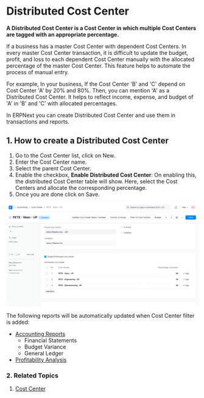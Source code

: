 
# Distributed Cost Center


**A Distributed Cost Center is a Cost Center in which multiple Cost Centers are tagged with an appropriate percentage.**


If a business has a master Cost Center with dependent Cost Centers. In every master Cost Center transaction, it is difficult to update the budget, profit, and loss to each dependent Cost Center manually with the allocated percentage of the master Cost Center. This feature helps to automate the process of manual entry.


For example, In your business, If the Cost Center 'B' and 'C' depend on Cost Center 'A' by 20% and 80%. Then, you can mention 'A' as a Distributed Cost Center. It helps to reflect income, expense, and budget of 'A' in 'B' and 'C' with allocated percentages.


In ERPNext you can create Distributed Cost Center and use them in transactions and reports.


## 1. How to create a Distributed Cost Center


1. Go to the Cost Center list, click on New.
2. Enter the Cost Center name.
3. Select the parent Cost Center.
4. Enable the checkbox, **Enable Distributed Cost Center**: On enabling this, the distributed Cost Center table will show. Here, select the Cost Centers and allocate the corresponding percentage.
5. Once you are done click on Save.


![Distributed Cost Center](/files/distributed-cost-centers.png)


The following reports will be automatically updated when Cost Center filter is added:


* [Accounting Reports](/docs/en/accounts/accounting-reports)
	+ Financial Statements
	+ Budget Variance
	+ General Ledger
* [Profitability Analysis](/docs/en/accounts/articles/tracking-project-profitability-using-cost-center)


### 2. Related Topics


1. [Cost Center](/docs/en/accounts/cost-center)


